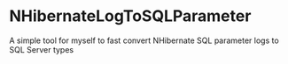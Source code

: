 # NHibernateLogToSQLParameter
A simple tool for myself to fast convert NHibernate SQL parameter logs to SQL Server types
